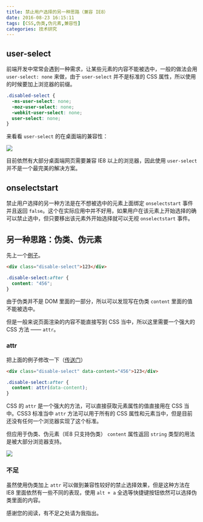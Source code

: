 ```yaml
---
title: 禁止用户选择的另一种思路（兼容 IE8）
date: 2016-08-23 16:15:11
tags: [CSS,伪类,伪元素,兼容性]
categories: 技术研究
---
```


## user-select

前端开发中常常会遇到一种需求，让某些元素的内容不能被选中，一般的做法会用 `user-select: none` 来做，由于 `user-select` 并不是标准的 CSS 属性，所以使用的时候要加上浏览器的前缀。

```css
.disabled-select {
  -ms-user-select: none;
  -moz-user-select: none;
  -webkit-user-select: none;
  user-select: none;
}
```

<!-- more -->

来看看 `user-select` 的在桌面端的兼容性：

![](http://acwongblog.qiniudn.com/2016-08_user-select-compatibility.png)

目前依然有大部分桌面端网页需要兼容 IE8 以上的浏览器，因此使用 `user-select` 并不是一个最完美的解决方案。

## onselectstart

禁止用户选择的另一种方法是在不想被选中的元素上面绑定 `onselectstart` 事件并且返回 `false`。这个在实际应用中并不好用，如果用户在该元素上开始选择的确可以禁止选中，但只要移出该元素外开始选择就可以无视 `onselectstart` 事件。

## 另一种思路：伪类、伪元素

先上一个[例子](https://jsfiddle.net/acwong/a1g7zaq8/)。

```html
<div class="disable-select">123</div>
```

```css
.disable-select:after {
  content: "456";
}
```

由于伪类并不是 DOM 里面的一部分，所以可以发现写在伪类 `content` 里面的值不能被选中。

但是一般来说页面渲染的内容不能直接写到 CSS 当中，所以这里需要一个强大的 CSS 方法 —— `attr`。

### attr

把上面的例子修改一下（[传送门](https://jsfiddle.net/acwong/a1g7zaq8/2/)）

```html
<div class="disable-select" data-content="456">123</div>
```

```css
.disable-select:after {
  content: attr(data-content);
}
```

CSS 的 `attr` 是一个强大的方法，可以直接获取元素属性的值直接用在 CSS 当中。CSS3 标准当中 `attr` 方法可以用于所有的 CSS 属性和元素当中，但是目前还没有任何一个浏览器实现了这个标准。

但应用于伪类、伪元素（IE8 只支持伪类） `content` 属性返回 `string` 类型的用法是被大部分浏览器支持。

![](http://acwongblog.qiniudn.com/2016-08_css-attr-compatibility.png)

### 不足

虽然使用伪类加上 `attr` 可以做到兼容性较好的禁止选择效果，但是这种方法在 IE8 里面依然有一些不同的表现，使用 `alt + a` 全选等快捷键按钮依然可以选择伪类里面的内容。

感谢您的阅读，有不足之处请为我指出。
